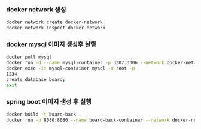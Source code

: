 ### docker network 생성
```bash
docker network create docker-network
docker network inspect docker-network
```
### docker mysql 이미지 생성후 실행
```bash
docker pull mysql
docker run -d --name mysql-container -p 3307:3306 --network docker-network  -e MYSQL_ROOT_PASSWORD=1234  mysql:latest
docker exec -it mysql-container mysql -u root -p
1234
create database board;
exit
```
### spring boot 이미지 생성 후 실행
```bash
docker build -t board-back .
docker run -p 8080:8080 --name board-back-container --network docker-network  -d board-back
```
